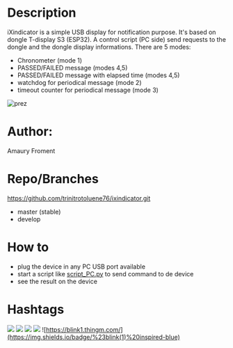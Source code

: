 [script]:script_PC.py
[prez]:presentation.gif
# Description
iXindicator is a simple USB display for notification purpose. It's based on dongle T-display S3 (ESP32).
A control script (PC side) send requests to the dongle and the dongle display informations.
There are 5 modes:
* Chronometer (mode 1)
* PASSED/FAILED message (modes 4,5)
* PASSED/FAILED message with elapsed time (modes 4,5)
* watchdog for periodical message (mode 2)
* timeout counter for periodical message (mode 3)

![prez]
# Author:
Amaury Froment

# Repo/Branches
https://github.com/trinitrotoluene76/ixindicator.git
* master (stable)
* develop

# How to
* plug the device in any PC USB port available
* start a script like [script_PC.py][script] to send command to de device
* see the result on the device

# Hashtags
![](https://img.shields.io/badge/%23automation-blue) ![](https://img.shields.io/badge/%23notification-blue) ![](https://img.shields.io/badge/%23testing-blue) ![](https://img.shields.io/badge/%23monitoring%20app%20or%20server-blue) ![https://blink1.thingm.com/](https://img.shields.io/badge/%23blink(1)%20inspired-blue)
